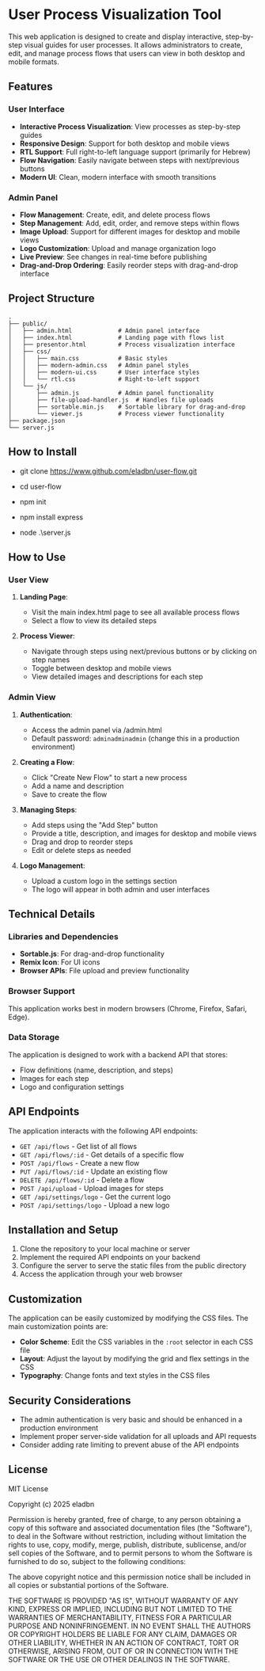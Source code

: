 # User Process Visualization Tool

This web application is designed to create and display interactive, step-by-step visual guides for user processes. It allows administrators to create, edit, and manage process flows that users can view in both desktop and mobile formats.

## Features

### User Interface
- **Interactive Process Visualization**: View processes as step-by-step guides
- **Responsive Design**: Support for both desktop and mobile views
- **RTL Support**: Full right-to-left language support (primarily for Hebrew)
- **Flow Navigation**: Easily navigate between steps with next/previous buttons
- **Modern UI**: Clean, modern interface with smooth transitions

### Admin Panel
- **Flow Management**: Create, edit, and delete process flows
- **Step Management**: Add, edit, order, and remove steps within flows
- **Image Upload**: Support for different images for desktop and mobile views
- **Logo Customization**: Upload and manage organization logo
- **Live Preview**: See changes in real-time before publishing
- **Drag-and-Drop Ordering**: Easily reorder steps with drag-and-drop interface

## Project Structure

```
.
├── public/
│   ├── admin.html             # Admin panel interface
│   ├── index.html             # Landing page with flows list
│   ├── presentor.html         # Process visualization interface
│   ├── css/
│   │   ├── main.css           # Basic styles
│   │   ├── modern-admin.css   # Admin panel styles
│   │   ├── modern-ui.css      # User interface styles
│   │   └── rtl.css            # Right-to-left support
│   └── js/
│       ├── admin.js           # Admin panel functionality
│       ├── file-upload-handler.js  # Handles file uploads
│       ├── sortable.min.js    # Sortable library for drag-and-drop
│       └── viewer.js          # Process viewer functionality
├── package.json
└── server.js
```
## How to Install

 - git clone https://www.github.com/eladbn/user-flow.git

 - cd user-flow

 - npm init

 - npm install express

 - node .\server.js

## How to Use

### User View

1. **Landing Page**: 
   - Visit the main index.html page to see all available process flows
   - Select a flow to view its detailed steps

2. **Process Viewer**:
   - Navigate through steps using next/previous buttons or by clicking on step names
   - Toggle between desktop and mobile views
   - View detailed images and descriptions for each step

### Admin View

1. **Authentication**:
   - Access the admin panel via /admin.html
   - Default password: `adminadminadmin` (change this in a production environment)

2. **Creating a Flow**:
   - Click "Create New Flow" to start a new process
   - Add a name and description
   - Save to create the flow

3. **Managing Steps**:
   - Add steps using the "Add Step" button
   - Provide a title, description, and images for desktop and mobile views
   - Drag and drop to reorder steps
   - Edit or delete steps as needed

4. **Logo Management**:
   - Upload a custom logo in the settings section
   - The logo will appear in both admin and user interfaces

## Technical Details

### Libraries and Dependencies
- **Sortable.js**: For drag-and-drop functionality
- **Remix Icon**: For UI icons
- **Browser APIs**: File upload and preview functionality

### Browser Support
This application works best in modern browsers (Chrome, Firefox, Safari, Edge).

### Data Storage
The application is designed to work with a backend API that stores:
- Flow definitions (name, description, and steps)
- Images for each step
- Logo and configuration settings

## API Endpoints

The application interacts with the following API endpoints:

- `GET /api/flows` - Get list of all flows
- `GET /api/flows/:id` - Get details of a specific flow
- `POST /api/flows` - Create a new flow
- `PUT /api/flows/:id` - Update an existing flow
- `DELETE /api/flows/:id` - Delete a flow
- `POST /api/upload` - Upload images for steps
- `GET /api/settings/logo` - Get the current logo
- `POST /api/settings/logo` - Upload a new logo

## Installation and Setup

1. Clone the repository to your local machine or server
2. Implement the required API endpoints on your backend
3. Configure the server to serve the static files from the public directory
4. Access the application through your web browser

## Customization

The application can be easily customized by modifying the CSS files. The main customization points are:

- **Color Scheme**: Edit the CSS variables in the `:root` selector in each CSS file
- **Layout**: Adjust the layout by modifying the grid and flex settings in the CSS
- **Typography**: Change fonts and text styles in the CSS files

## Security Considerations

- The admin authentication is very basic and should be enhanced in a production environment
- Implement proper server-side validation for all uploads and API requests
- Consider adding rate limiting to prevent abuse of the API endpoints

## License

MIT License

Copyright (c) 2025 eladbn

Permission is hereby granted, free of charge, to any person obtaining a copy
of this software and associated documentation files (the "Software"), to deal
in the Software without restriction, including without limitation the rights
to use, copy, modify, merge, publish, distribute, sublicense, and/or sell
copies of the Software, and to permit persons to whom the Software is
furnished to do so, subject to the following conditions:

The above copyright notice and this permission notice shall be included in all
copies or substantial portions of the Software.

THE SOFTWARE IS PROVIDED "AS IS", WITHOUT WARRANTY OF ANY KIND, EXPRESS OR
IMPLIED, INCLUDING BUT NOT LIMITED TO THE WARRANTIES OF MERCHANTABILITY,
FITNESS FOR A PARTICULAR PURPOSE AND NONINFRINGEMENT. IN NO EVENT SHALL THE
AUTHORS OR COPYRIGHT HOLDERS BE LIABLE FOR ANY CLAIM, DAMAGES OR OTHER
LIABILITY, WHETHER IN AN ACTION OF CONTRACT, TORT OR OTHERWISE, ARISING FROM,
OUT OF OR IN CONNECTION WITH THE SOFTWARE OR THE USE OR OTHER DEALINGS IN THE
SOFTWARE.